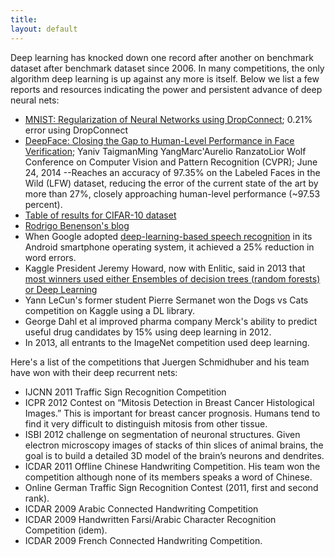 ```yaml
---
title: 
layout: default
---
```


Deep learning has knocked down one record after another on benchmark dataset after benchmark dataset since 2006. In many competitions, the only algorithm deep learning is up against any more is itself. Below we list a few reports and resources indicating the power and persistent advance of deep neural nets:

* [MNIST: Regularization of Neural Networks using DropConnect](http://cs.nyu.edu/~wanli/dropc/); 0.21% error using DropConnect
* [DeepFace: Closing the Gap to Human-Level Performance in Face Verification](https://research.facebook.com/publications/480567225376225/deepface-closing-the-gap-to-human-level-performance-in-face-verification/); Yaniv TaigmanMing YangMarc'Aurelio RanzatoLior Wolf
Conference on Computer Vision and Pattern Recognition (CVPR); June 24, 2014
--Reaches an accuracy of 97.35% on the Labeled Faces in the Wild (LFW) dataset, reducing the error of the current state of the art by more than 27%, closely approaching human-level performance (~97.53 percent).
* [Table of results for CIFAR-10 dataset](http://zybler.blogspot.de/2011/02/table-of-results-for-cifar-10-dataset.html)
* [Rodrigo Benenson's blog](https://rodrigob.github.io/are_we_there_yet/build/#datasets)
* When Google adopted [deep-learning-based speech recognition](http://www.nature.com/news/computer-science-the-learning-machines-1.14481) in its Android smartphone operating system, it achieved a 25% reduction in word errors.
* Kaggle President Jeremy Howard, now with Enlitic, said in 2013 that [most winners used either Ensembles of decision trees (random forests) or Deep Learning](http://www.kdnuggets.com/2013/08/top-tweets-aug12-13.html)
* Yann LeCun's former student Pierre Sermanet won the Dogs vs Cats competition on Kaggle using a DL library. 
* George Dahl et al improved pharma company Merck's ability to predict useful drug candidates by 15% using deep learning in 2012. 
* In 2013, all entrants to the ImageNet competition used deep learning.

Here's a list of the competitions that Juergen Schmidhuber and his team have won with their deep recurrent nets:

* IJCNN 2011 Traffic Sign Recognition Competition
* ICPR 2012 Contest on “Mitosis Detection in Breast Cancer Histological Images.” This is important for breast cancer prognosis. Humans tend to find it very difficult to distinguish mitosis from other tissue.
* ISBI 2012 challenge on segmentation of neuronal structures. Given electron microscopy images of stacks of thin slices of animal brains, the goal is to build a detailed 3D model of the brain’s neurons and dendrites. 
* ICDAR 2011 Offline Chinese Handwriting Competition. His team won the competition although none of its members speaks a word of Chinese.
* Online German Traffic Sign Recognition Contest (2011, first and second rank). 
* ICDAR 2009 Arabic Connected Handwriting Competition 
* ICDAR 2009 Handwritten Farsi/Arabic Character Recognition Competition (idem).
* ICDAR 2009 French Connected Handwriting Competition. 
